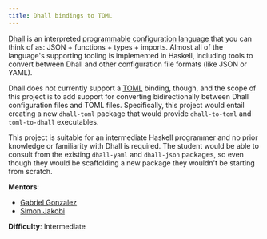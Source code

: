 ```yaml
---
title: Dhall bindings to TOML
---
```


[Dhall] is an interpreted [programmable configuration language] that you can
think of as: JSON + functions + types + imports.  Almost all of the language's
supporting tooling is implemented in Haskell, including tools to convert between
Dhall and other configuration file formats (like JSON or YAML).

Dhall does not currently support a [TOML] binding, though, and the scope of this
project is to add support for converting bidirectionally between Dhall
configuration files and TOML files.  Specifically, this project would entail
creating a new `dhall-toml` package that would provide `dhall-to-toml` and
`toml-to-dhall` executables.

This project is suitable for an intermediate Haskell programmer and no prior
knowledge or familiarity with Dhall is required.  The student would be able to
consult from the existing `dhall-yaml` and `dhall-json` packages, so even though
they would be scaffolding a new package they wouldn't be starting from scratch.

**Mentors**:

* [Gabriel Gonzalez](https://github.com/Gabriel439)
* [Simon Jakobi](https://github.com/sjakobi)

**Difficulty**: Intermediate

[Dhall]: https://dhall-lang.org/
[programmable configuration language]: https://docs.dhall-lang.org/discussions/Programmable-configuration-files.html
[TOML]: https://toml.io/
